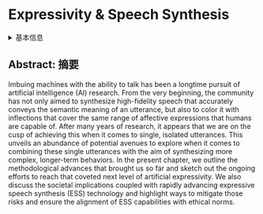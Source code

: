 # Expressivity & Speech Synthesis

<details>
<summary>基本信息</summary>

- 标题: "Expressivity and Speech Synthesis"
- 作者:
  - 01 Andreas Triantafyllopoulos,
  - 02 Björn W. Schuller
- 链接:
  - [ArXiv](https://arxiv.org/abs/2404.19363)
  - [Publication]()
  - [Github]()
  - [Demo]()
- 文件:
  - [ArXiv](2024.04.30__2404.19363v1__Survey__Expressivity_&_Speech_Synthesis.pdf)
  - [Publication] #TODO

</details>

## Abstract: 摘要

Imbuing machines with the ability to talk has been a longtime pursuit of artificial intelligence (AI) research. From the very beginning, the community has not only aimed to synthesize high-fidelity speech that accurately conveys the semantic meaning of an utterance, but also to color it with inflections that cover the same range of affective expressions that humans are capable of. After many years of research, it appears that we are on the cusp of achieving this when it comes to single, isolated utterances. This unveils an abundance of potential avenues to explore when it comes to combining these single utterances with the aim of synthesizing more complex, longer-term behaviors. In the present chapter, we outline the methodological advances that brought us so far and sketch out the ongoing efforts to reach that coveted next level of artificial expressivity. We also discuss the societal implications coupled with rapidly advancing expressive speech synthesis (ESS) technology and highlight ways to mitigate those risks and ensure the alignment of ESS capabilities with ethical norms.
